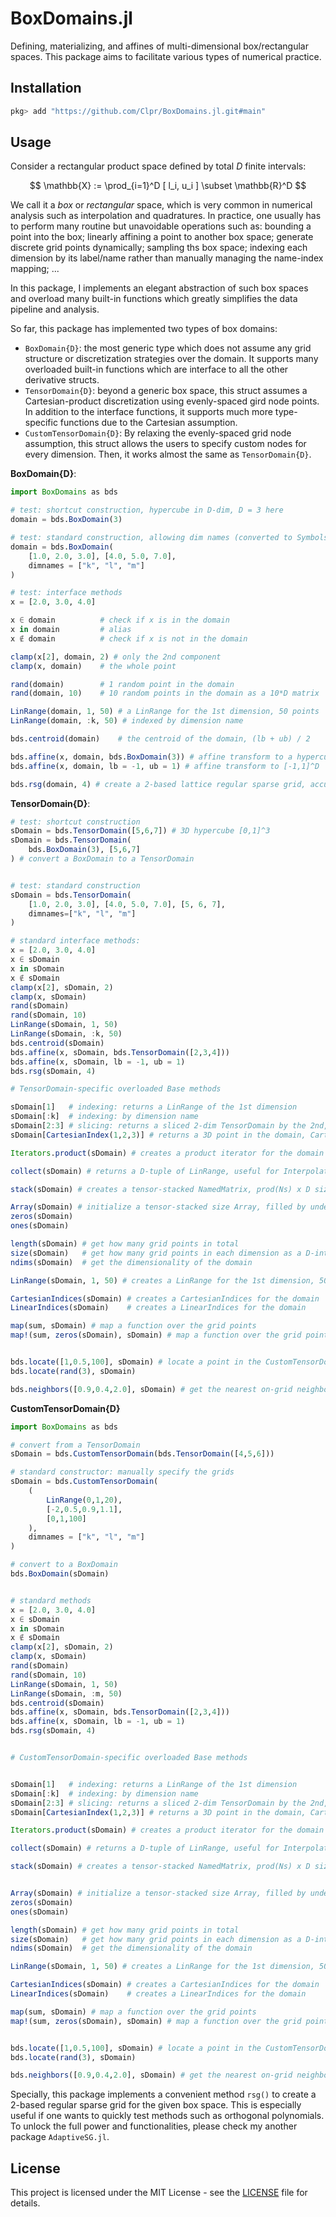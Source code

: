 # BoxDomains.jl

Defining, materializing, and affines of multi-dimensional box/rectangular spaces. This package aims to facilitate various types of numerical practice.


## Installation

```julia
pkg> add "https://github.com/Clpr/BoxDomains.jl.git#main"
```


## Usage

Consider a rectangular product space defined by total $D$ finite intervals:

$$
\mathbb{X} := \prod_{i=1}^D [ l_i, u_i ]  \subset \mathbb{R}^D
$$

We call it a _box_ or _rectangular_ space, which is very common in numerical analysis such as 
interpolation and quadratures. In practice, one usually has to perform many routine but unavoidable operations such as: bounding a point into the box; linearly affining a point to another box space; generate discrete grid points dynamically; sampling ths box space; indexing each dimension by its label/name rather than manually managing the name-index mapping; ...

In this package, I implements an elegant abstraction of such box spaces and overload many built-in functions which greatly simplifies the data pipeline and analysis. 


So far, this package has implemented two types of box domains:
- `BoxDomain{D}`: the most generic type which does not assume any grid structure or discretization strategies over the domain. It supports many overloaded built-in functions which are interface to all the other derivative structs.
- `TensorDomain{D}`: beyond a generic box space, this struct assumes a Cartesian-product discretization using evenly-spaced gird node points. In addition to the interface functions, it supports much more type-specific functions due to the Cartesian assumption.
- `CustomTensorDomain{D}`: By relaxing the evenly-spaced grid node assumption, this struct allows the users to specify custom nodes for every dimension. Then, it works almost the same as `TensorDomain{D}`.


**BoxDomain{D}**:
```julia
import BoxDomains as bds

# test: shortcut construction, hypercube in D-dim, D = 3 here
domain = bds.BoxDomain(3)

# test: standard construction, allowing dim names (converted to Symbols)
domain = bds.BoxDomain(
    [1.0, 2.0, 3.0], [4.0, 5.0, 7.0], 
    dimnames = ["k", "l", "m"]
)

# test: interface methods
x = [2.0, 3.0, 4.0]

x ∈ domain          # check if x is in the domain
x in domain         # alias
x ∉ domain          # check if x is not in the domain

clamp(x[2], domain, 2) # only the 2nd component
clamp(x, domain)    # the whole point

rand(domain)        # 1 random point in the domain
rand(domain, 10)    # 10 random points in the domain as a 10*D matrix

LinRange(domain, 1, 50) # a LinRange for the 1st dimension, 50 points
LinRange(domain, :k, 50) # indexed by dimension name

bds.centroid(domain)    # the centroid of the domain, (lb + ub) / 2

bds.affine(x, domain, bds.BoxDomain(3)) # affine transform to a hypercube
bds.affine(x, domain, lb = -1, ub = 1) # affine transform to [-1,1]^D

bds.rsg(domain, 4) # create a 2-based lattice regular sparse grid, accuracy 4
```

**TensorDomain{D}**:
```julia
# test: shortcut construction
sDomain = bds.TensorDomain([5,6,7]) # 3D hypercube [0,1]^3
sDomain = bds.TensorDomain(
    bds.BoxDomain(3), [5,6,7]
) # convert a BoxDomain to a TensorDomain


# test: standard construction
sDomain = bds.TensorDomain(
    [1.0, 2.0, 3.0], [4.0, 5.0, 7.0], [5, 6, 7], 
    dimnames=["k", "l", "m"]
)

# standard interface methods:
x = [2.0, 3.0, 4.0]
x ∈ sDomain
x in sDomain
x ∉ sDomain
clamp(x[2], sDomain, 2)
clamp(x, sDomain)
rand(sDomain)
rand(sDomain, 10)
LinRange(sDomain, 1, 50)
LinRange(sDomain, :k, 50)
bds.centroid(sDomain)
bds.affine(x, sDomain, bds.TensorDomain([2,3,4]))
bds.affine(x, sDomain, lb = -1, ub = 1)
bds.rsg(sDomain, 4)

# TensorDomain-specific overloaded Base methods

sDomain[1]   # indexing: returns a LinRange of the 1st dimension
sDomain[:k]  # indexing: by dimension name
sDomain[2:3] # slicing: returns a sliced 2-dim TensorDomain by the 2nd, 3rd dim
sDomain[CartesianIndex(1,2,3)] # returns a 3D point in the domain, Cartesian

Iterators.product(sDomain) # creates a product iterator for the domain

collect(sDomain) # returns a D-tuple of LinRange, useful for Interpolations.jl

stack(sDomain) # creates a tensor-stacked NamedMatrix, prod(Ns) x D size

Array(sDomain) # initialize a tensor-stacked size Array, filled by undef/0/1
zeros(sDomain)
ones(sDomain)

length(sDomain) # get how many grid points in total
size(sDomain)   # get how many grid points in each dimension as a D-int tuple
ndims(sDomain)  # get the dimensionality of the domain

LinRange(sDomain, 1, 50) # creates a LinRange for the 1st dimension, 50 points

CartesianIndices(sDomain) # creates a CartesianIndices for the domain
LinearIndices(sDomain)    # creates a LinearIndices for the domain

map(sum, sDomain) # map a function over the grid points
map!(sum, zeros(sDomain), sDomain) # map a function over the grid points, store


bds.locate([1,0.5,100], sDomain) # locate a point in the CustomTensorDomain, sandwiched by the indices of the nearest two grid poitns along each dimension
bds.locate(rand(3), sDomain)

bds.neighbors([0.9,0.4,2.0], sDomain) # get the nearest on-grid neighbors of a point in the CustomTensorDomain; denoted by the node indices

```

**CustomTensorDomain{D}**

```julia
import BoxDomains as bds

# convert from a TensorDomain
sDomain = bds.CustomTensorDomain(bds.TensorDomain([4,5,6]))

# standard constructor: manually specify the grids
sDomain = bds.CustomTensorDomain(
    (
        LinRange(0,1,20),
        [-2,0.5,0.9,1.1],
        [0,1,100]
    ),
    dimnames = ["k", "l", "m"]
)

# convert to a BoxDomain
bds.BoxDomain(sDomain)


# standard methods
x = [2.0, 3.0, 4.0]
x ∈ sDomain
x in sDomain
x ∉ sDomain
clamp(x[2], sDomain, 2)
clamp(x, sDomain)
rand(sDomain)
rand(sDomain, 10)
LinRange(sDomain, 1, 50)
LinRange(sDomain, :m, 50)
bds.centroid(sDomain)
bds.affine(x, sDomain, bds.TensorDomain([2,3,4]))
bds.affine(x, sDomain, lb = -1, ub = 1)
bds.rsg(sDomain, 4)


# CustomTensorDomain-specific overloaded Base methods


sDomain[1]   # indexing: returns a LinRange of the 1st dimension
sDomain[:k]  # indexing: by dimension name
sDomain[2:3] # slicing: returns a sliced 2-dim TensorDomain by the 2nd, 3rd dim
sDomain[CartesianIndex(1,2,3)] # returns a 3D point in the domain, Cartesian

Iterators.product(sDomain) # creates a product iterator for the domain

collect(sDomain) # returns a D-tuple of LinRange, useful for Interpolations.jl

stack(sDomain) # creates a tensor-stacked NamedMatrix, prod(Ns) x D size


Array(sDomain) # initialize a tensor-stacked size Array, filled by undef/0/1
zeros(sDomain)
ones(sDomain)

length(sDomain) # get how many grid points in total
size(sDomain)   # get how many grid points in each dimension as a D-int tuple
ndims(sDomain)  # get the dimensionality of the domain

LinRange(sDomain, 1, 50) # creates a LinRange for the 1st dimension, 50 points

CartesianIndices(sDomain) # creates a CartesianIndices for the domain
LinearIndices(sDomain)    # creates a LinearIndices for the domain

map(sum, sDomain) # map a function over the grid points
map!(sum, zeros(sDomain), sDomain) # map a function over the grid points, store


bds.locate([1,0.5,100], sDomain) # locate a point in the CustomTensorDomain, sandwiched by the indices of the nearest two grid poitns along each dimension
bds.locate(rand(3), sDomain)

bds.neighbors([0.9,0.4,2.0], sDomain) # get the nearest on-grid neighbors of a point in the CustomTensorDomain; denoted by the node indices

```




Specially, this package implements a convenient method `rsg()` to
create a 2-based regular sparse grid for the given box space. This is especially
useful if one wants to quickly test methods such as orthogonal polynomials.
To unlock the full power and functionalities, please check my another package
`AdaptiveSG.jl`.







## License

This project is licensed under the MIT License - see the [LICENSE](LICENSE) file for details.













